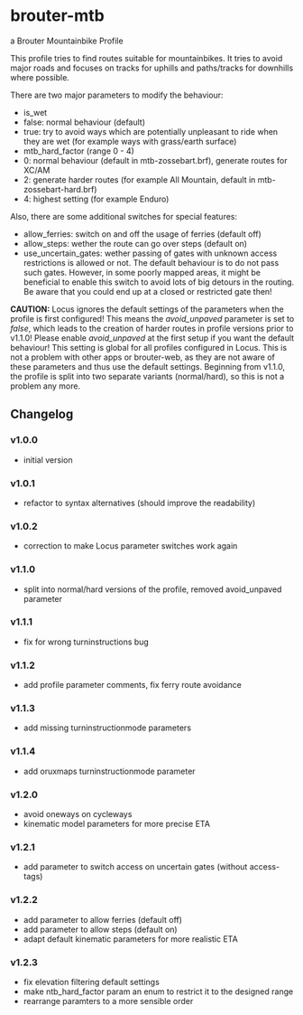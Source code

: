 # brouter-mtb
a Brouter Mountainbike Profile

This profile tries to find routes suitable for mountainbikes. It tries to avoid major roads and focuses on tracks for uphills and paths/tracks for downhills where possible.

There are two major parameters to modify the behaviour: 

* is_wet 
 * false: normal behaviour (default)
 * true: try to avoid ways which are potentially unpleasant to ride when they are wet (for example ways with grass/earth surface)
* mtb_hard_factor (range 0 - 4)
 * 0: normal behaviour (default in mtb-zossebart.brf), generate routes for XC/AM
 * 2: generate harder routes (for example All Mountain, default in mtb-zossebart-hard.brf)
 * 4: highest setting (for example Enduro)
 
Also, there are some additional switches for special features:
* allow_ferries: switch on and off the usage of ferries (default off)
* allow_steps: wether the route can go over steps (default on)
* use_uncertain_gates: wether passing of gates with unknown access restrictions is allowed or not. The default behaviour is to do not pass such gates. However, in some poorly mapped areas, it might be beneficial to enable this switch to avoid lots of big detours in the routing. Be aware that you could end up at a closed or restricted gate then!

**CAUTION:** Locus ignores the default settings of the parameters when the profile is first configured! This means the _avoid_unpaved_ parameter is set to _false_, which leads to the creation of harder routes in profile versions prior to v1.1.0!
Please enable _avoid_unpaved_ at the first setup if you want the default behaviour! This setting is global for all profiles configured in Locus.
This is not a problem with other apps or brouter-web, as they are not aware of these parameters and thus use the default settings.
Beginning from v1.1.0, the profile is split into two separate variants (normal/hard), so this is not a problem any more.

## Changelog ##
### v1.0.0 ###
* initial version

### v1.0.1 ###
* refactor to syntax alternatives (should improve the readability)

### v1.0.2 ###
* correction to make Locus parameter switches work again

### v1.1.0 ###
* split into normal/hard versions of the profile, removed avoid_unpaved parameter

### v1.1.1 ###
* fix for wrong turninstructions bug

### v1.1.2 ###
* add profile parameter comments, fix ferry route avoidance

### v1.1.3 ###
* add missing turninstructionmode parameters

### v1.1.4 ###
* add oruxmaps turninstructionmode parameter

### v1.2.0 ###
* avoid oneways on cycleways
* kinematic model parameters for more precise ETA

### v1.2.1 ###
* add parameter to switch access on uncertain gates (without access-tags)

### v1.2.2 ###
* add parameter to allow ferries (default off)
* add parameter to allow steps (default on)
* adapt default kinematic parameters for more realistic ETA

### v1.2.3 ###
* fix elevation filtering default settings
* make ntb_hard_factor param an enum to restrict it to the designed range
* rearrange paramters to a more sensible order

